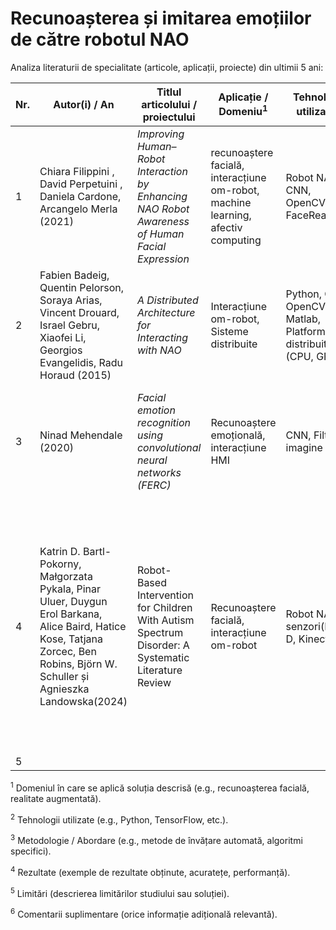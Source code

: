 # Recunoașterea și imitarea emoțiilor de către robotul NAO

Analiza literaturii de specialitate (articole, aplicații, proiecte) din ultimii 5 ani:

| Nr. | Autor(i) / An | Titlul articolului / proiectului | Aplicație / Domeniu<sup>1</sup> | Tehnologii utilizate<sup>2</sup> | Metodologie / Abordare<sup>3</sup> | Rezultate<sup>4</sup> | Limitări<sup>5</sup> | Comentarii suplimentare<sup>6</sup> |
|-----|---------------|----------------------------------|----------------------------------|----------------------------------|-------------------------------------|------------------------|------------------------|--------------------------------------|
| 1   | Chiara Filippini , David Perpetuini , Daniela Cardone, Arcangelo Merla (2021) | *Improving Human–Robot Interaction by Enhancing NAO Robot Awareness of Human Facial Expression* | recunoaștere facială, interacțiune om-robot, machine learning, afectiv computing | Robot NAO, CNN, OpenCV, FaceReader7 | Utilizare și extindere a modelului CNN pentru detectarea expresiilor faciale | Acuratețe de 91% pentru "fericit", 90% pentru "trist", 75% pentru "surprins" și "speriat" | Acuratețe scăzută pentru expresiile "neutru" și "furios"; sensibilitate la iluminat și orientarea feței | Studiul îmbunătățește detectarea emoțiilor pentru a crea o interacțiune mai naturală cu robotul NAO |
| 2   | Fabien Badeig, Quentin Pelorson, Soraya Arias, Vincent Drouard, Israel Gebru, Xiaofei Li, Georgios Evangelidis, Radu Horaud (2015) | *A Distributed Architecture for Interacting with NAO* | Interacțiune om-robot, Sisteme distribuite | Python, C++, OpenCV, Matlab, Platforme distribuite (CPU, GPU) | Arhitectură distribuită pentru extinderea resurselor de calcul ale robotului NAO | Îmbunătățește procesarea expresiilor faciale și analiza audio | Necesită cunoștințe avansate pentru dezvoltarea software-ului și resurse de calcul suplimentare | Simplifică sarcinile complexe prin folosirea resurselor externe pentru analiză detaliată |
| 3   | Ninad Mehendale (2020) | *Facial emotion recognition using convolutional neural networks (FERC)* | Recunoaștere emoțională, interacțiune HMI | CNN, Filtrare imagine | CNN pe două niveluri: eliminare fundal și extragere vector expresional (EV) | Acuratețe de 96% pentru 5 emoții de bază (fericire, tristețe, surpriză etc.) | Probleme cu orientarea imaginii și părul facial în prezența umbrelor sau a fețelor multiple | Algoritm aplicabil în detectarea minciunilor și analiza emoțională în educație |
| 4   |Katrin D. Bartl-Pokorny, Małgorzata Pykala, Pinar Uluer, Duygun Erol Barkana, Alice Baird, Hatice Kose, Tatjana Zorcec, Ben Robins, Björn W. Schuller și Agnieszka Landowska(2024)|Robot-Based Intervention for Children With Autism Spectrum Disorder: A Systematic Literature Review | Recunoaștere facială, interacțiune om-robot | Robot NAO, senzori(RGB-D, Kinect) |Testarea roboților interactivi (precum NAO) în dezvoltarea unor sisteme de terapie ce pot îmbunătăți abilitățile sociale și emoționale ale copiilor cu ASD | Utilizarea pe scară largă a roboților NAO în comunicarea dintre terapeuți și copiii cu ASD. Copiii au demonstrat îmbunătățiri în recunoașterea emoțiilor de bază, precum fericire, tristețe, frică și furie, atunci când au interacționat cu NAO | Capacitatea limitată a lui NAO de a gestiona abordări personalizate, de a diferenția emoțiile copiilor |                                      |
| 5   |  |  |  |  |  |  |  |  |


<sup>1</sup> Domeniul în care se aplică soluția descrisă (e.g., recunoașterea facială, realitate augmentată).

<sup>2</sup> Tehnologii utilizate (e.g., Python, TensorFlow, etc.).

<sup>3</sup> Metodologie / Abordare (e.g., metode de învățare automată, algoritmi specifici).

<sup>4</sup> Rezultate (exemple de rezultate obținute, acuratețe, performanță).

<sup>5</sup> Limitări (descrierea limitărilor studiului sau soluției).

<sup>6</sup> Comentarii suplimentare (orice informație adițională relevantă).
